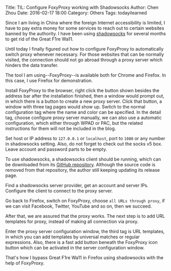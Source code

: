 Title: TIL: Configure FoxyProxy working with Shadowsocks
Author: Chen Zhou
Date: 2016-02-17 18:00
Category: Others
Tags: todayilearned

Since I am living in China where the foreign Internet accessibility is limited,
I have to pay extra money for some services to reach out to certain websites
banned by the authority. I have been using
[shadowsocks](https://zh.wikipedia.org/zh/Shadowsocks) for several months to get
rid of the Great F1re Wa11.

Until today I finally figured out how to configure FoxyProxy to automatically
switch proxy whenever necessary. For those websites that can be normally
visited, the connection should not go abroad through a proxy server which
hinders the data transfer.

The tool I am using--FoxyProxy--is available both for Chrome and Firefox. In
this case, I use Firefox for demonstration.

Install FoxyProxy to the browser, right click the button shown besides the
address bar after the installation finished, then a window would prompt out, in
which there is a button to create a new proxy server. Click that button, a
window with three tag pages would show up. Switch to the normal configuration
tag where the name and color can be specified. In the detail tag, choose
configure proxy server manually, we can also use a automatic configuration,
which either through WPAD or PAC, but the related instructions for them will not
be included in the blog.

Set host or IP address to `127.0.0.1` or `localhost`, port to `1080` or any
number in shadowsocks setting. Also, do not forget to check out the socks v5
box. Leave account and password parts to be empty.

To use shadowsocks, a shadowsocks client should be running, which can be
downloaded from its
[GitHub repository](https://github.com/shadowsocks/shadowsocks/releases). Although
the source code is removed from that repository, the author still keeping
updating its release page.

Find a shadowsocks server provider, get an account and server IPs. Configure the
client to connect to the proxy server.

Go back to Firefox, switch on FoxyProxy, choose `all URLs through proxy`, if we
can visit Facebook, Twitter, YouTube and so on, then we succeed.

After that, we are assured that the proxy works. The next step is to add URL
templates for proxy, instead of making all connection via proxy.

Enter the proxy server configuration window, the third tag is URL templates, in
which you can add templates by universal matches or regular expressions. Also,
there is a fast add button beneath the FoxyProxy icon button which can be
activated in the server configuration window.

That's how I bypass Great F1re Wa11 in Firefox using shadowsocks with the help
of FoxyProxy.
